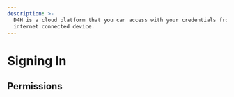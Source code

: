 ```yaml
---
description: >-
  D4H is a cloud platform that you can access with your credentials from any
  internet connected device.
---
```


# Signing In

## Permissions



